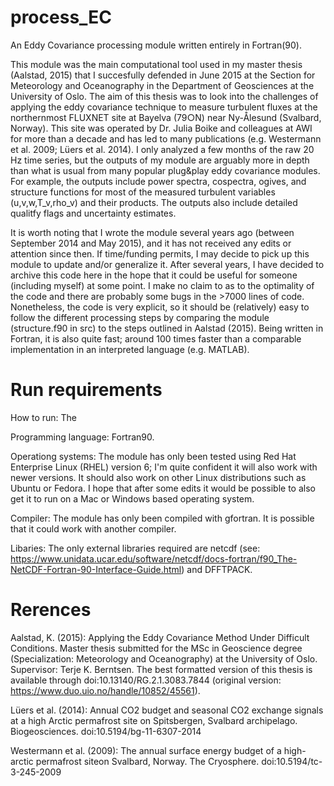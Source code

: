# process_EC
An Eddy Covariance processing module written entirely in Fortran(90). 

This module was the main computational tool used in my master thesis (Aalstad, 2015) that I succesfully defended in June 2015 at the Section for Meteorology and Oceanography in the Department of Geosciences at the University of Oslo. The aim of this thesis was to look into the challenges of applying the eddy covariance technique to measure turbulent fluxes at the northernmost FLUXNET site at Bayelva (79○N) near Ny-Ålesund (Svalbard, Norway). This site was operated by Dr. Julia Boike and colleagues at AWI for more than a decade and has led to many publications (e.g. Westermann et al. 2009; Lüers et al. 2014). I only analyzed a few months of the raw 20 Hz time series, but the outputs of my module are arguably more in depth than what is usual from many popular plug&play eddy covariance modules. For example, the outputs include power spectra, cospectra, ogives, and structure functions for most of the measured turbulent variables (u,v,w,T_v,rho_v) and their products. The outputs also include detailed qualitfy flags and uncertainty estimates. 

It is worth noting that I wrote the module several years ago (between September 2014 and May 2015), and it has not received any edits or attention since then. If time/funding permits, I may decide to pick up this module to update and/or generalize it. After several years, I have decided to archive this code here in the hope that it could be useful for someone (including myself) at some point. I make no claim to as to the optimality of the code and there are probably some bugs in the >7000 lines of code. Nonetheless, the code is very explicit, so it should be (relatively) easy to follow the different processing steps by comparing the module (structure.f90 in src) to the steps outlined in Aalstad (2015). Being written in Fortran, it is also quite fast; around 100 times faster than a comparable implementation in an interpreted language (e.g. MATLAB). 

# Run requirements

How to run: The 

Programming language: Fortran90.

Operationg systems: The module has only been tested using Red Hat Enterprise Linux (RHEL) version 6; I'm quite confident it will also work with newer versions. It should also work on other Linux distributions such as Ubuntu or Fedora. I hope that after some edits it would be possible to also get it to run on a Mac or Windows based operating system. 

Compiler: The module has only been compiled with gfortran. It is possible that it could work with another compiler.

Libaries: The only external libraries required are netcdf (see: https://www.unidata.ucar.edu/software/netcdf/docs-fortran/f90_The-NetCDF-Fortran-90-Interface-Guide.html) and DFFTPACK. 


# Rerences

Aalstad, K. (2015): Applying the Eddy Covariance Method Under Difficult Conditions. Master thesis submitted for the MSc in Geoscience degree (Specialization: Meteorology and Oceanography) at the University of Oslo. Supervisor: Terje K. Berntsen. The best formatted version of this thesis is available through doi:10.13140/RG.2.1.3083.7844 (original version: https://www.duo.uio.no/handle/10852/45561). 

Lüers et al. (2014): Annual CO2 budget and seasonal CO2 exchange signals at a high Arctic permafrost site on Spitsbergen, Svalbard archipelago. Biogeosciences. doi:10.5194/bg-11-6307-2014

Westermann et al. (2009): The annual surface energy budget of a high-arctic permafrost siteon Svalbard, Norway. The Cryosphere. doi:10.5194/tc-3-245-2009
